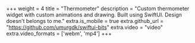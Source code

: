 +++
weight = 4
title = "Thermometer"
description = "Custom thermometer widget with custom animations and drawing. Built using SwiftUI. Design doesn't belongs to me."
extra.is_mobile = true
extra.github_url = "https://github.com/umurgdk/swiftui-bits"
extra.video = "video"
extra.video_formats = ['webm', 'mp4']
+++
